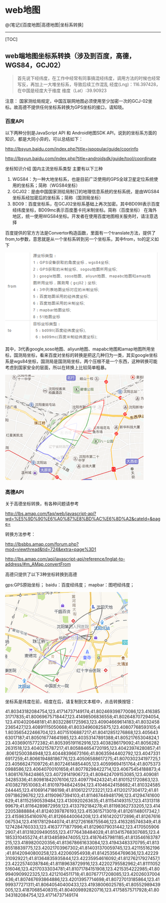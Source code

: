 # web地图

@(笔记)[百度地图|高德地图|坐标系转换]

-------------------

[TOC]

## web端地图坐标系转换（涉及到百度，高德，WGS84，GCJ02）

> 首先说下经纬度，在工作中经常有同事搞混经纬度，调用方法的时候也经常写反，再加上一大堆坐标系，导致后续工作混乱
经度(Lng)：116.397428，在中国是经度大于维度
维度（Lat）:39.90923

注意：
国家测绘局规定，中国互联网地图必须使用至少加密一次的GCJ-02坐标。故高德不提供任何坐标系转换为GPS坐标的接口，请知晓。

### 百度API 
以下两种分别是JavaScript API 和 Android地图SDK API，说到的坐标系方面的知识，都是大同小异的，可以总结如下：

http://lbsyun.baidu.com/index.php?title=jspopular/guide/coorinfo

http://lbsyun.baidu.com/index.php?title=androidsdk/guide/tool/coordinate

坐标知识介绍
国内主流坐标系类型
主要有以下三种
1. WGS84：为一种大地坐标系，也是目前广泛使用的GPS全球卫星定位系统使用的坐标系；简称（WGS84坐标）
2. GCJ02：是由中国国家测绘局制订的地理信息系统的坐标系统，是由WGS84坐标系经加密后的坐标系；简称（国测局坐标）
3. BD09：百度坐标系，在GCJ02坐标系基础上再次加密。其中BD09ll表示百度经纬度坐标，BD09mc表示百度墨卡托米制坐标。简称（百度坐标）
在海外地区，统一使用WGS84坐标。开发者在使用百度地图相关服务时，请注意选择

百度提供的官方方法是Convertor构造函数，里面有一个translate方法，提供了from,to参数，意思就是从一个坐标系转到另一个坐标系，其中from，to的定义如下

![baidu](https://raw.githubusercontent.com/lhywell/book/master/map/map0001.png)

其中，3代表google,soso地图、aliyun地图、mapabc地图和amap地图所用坐标，国测局坐标，看来百度对坐标的转换是把这几种归为一类，其实google坐标系是wgs84坐标，国测局是国测局坐标，两个压根不是一个东西，这种转换可能考虑到国家安全的层面，所以在转换上比较简单粗暴。

![baidu](https://raw.githubusercontent.com/lhywell/book/master/map/map0002.png)

### 高德API
关于高德坐标转换，有各种问题请参考

http://lbs.amap.com/faq/web/javascript-api?wd=%E5%9D%90%E6%A0%87%E8%BD%AC%E6%8D%A2&cateId=&page=

转换方法参考：

http://lbsbbs.amap.com/forum.php?mod=viewthread&tid=724&extra=page%3D1

http://lbs.amap.com/api/javascript-api/reference/lnglat-to-address/#m_AMap.convertFrom

高德只提供了以下3种坐标转换到高德

gps:GPS原始坐标；
baidu：百度经纬度；
mapbar：图吧经纬度；

![高德](https://raw.githubusercontent.com/lhywell/book/master/map/map0003.png)

坐标系是纬度在前，经度在后，请复制到文本框中，点击转换按钮：

41.80343182084754,123.41714737149174;41.802469398770086,123.41638531717835;41.80069675718447,123.41498506836558;41.802648707294054,123.4104020648181;41.80322861725963,123.40904669614183;41.80324582365427,123.40891115050668;41.80334960825875,123.40807768593105;41.803565422466704,123.40715106887217;41.80412851276868,123.40564363017187;41.805016774641985,123.40353147891388;41.80521765304824,123.40369015772382;41.805395191162916,123.4038286179092;41.80562822631518,123.4040215787217;41.805884654720195,123.40423974280857;41.80612500384948,123.40448396673166;41.80635944402792,123.40473316917259;41.806619488186776,123.40506588617275;41.807030234197725,123.40566247109726;41.80724614854405,123.40599694151764;41.80753730988586,123.40640700101658;41.80778298422714,123.40675454188873;41.80817678424865,123.40729141906723;41.809424709153085,123.40908134285336;41.80981842076106,123.4097794243241;41.8101521720863,123.41038279510083;41.810197948424594,123.41046424158682;41.810324585244445,123.41069147186198;41.81061221723221,123.41120217304172;41.81097186296762,123.41190967394103;41.811467449481796,123.41294741600629;41.81152590539484,123.4130920263635;41.811541493157,123.4131311899679;41.81164289872959,123.4133792184278;41.81198362733205,123.41422053888884;41.81240397876193,123.4153615713019;41.81261148017342,123.41598354160976;41.81266440064208,123.41614202172896;41.81267616067534,123.41617812944074;41.812726168755646,123.4163285746349;41.81274284760333,123.41637771877996;41.81296079031442,123.41705059062907;41.81318209490555,123.41776438484028;41.813415768307685,123.41853310455274;41.81348589474055,123.41876457981185;41.813546163787215,123.4189820020356;41.813678661633084,123.41943483370795;41.81385518839775,123.42021703967302;41.814031370059745,123.421155162196;41.81420940800258,123.422060954938;41.814253564769636,123.42229310929221;41.81364835935844,123.42235954616092;41.81276217927457,123.42225740387846;41.81189638729916,123.42202795582962;41.81111052516046,123.42170333034781;41.81071784151908,123.4215354222985;41.809940909922325,123.4212104511718;41.80767717208085,123.42026037004436;41.807467693864886,123.42013957714698;41.80727013185864,123.41999377271311;41.80640540400433,123.41938006025785;41.80552989439005,123.41870685408315;41.804009892820716,123.41758575717928;41.80343182084754,123.41714737149174